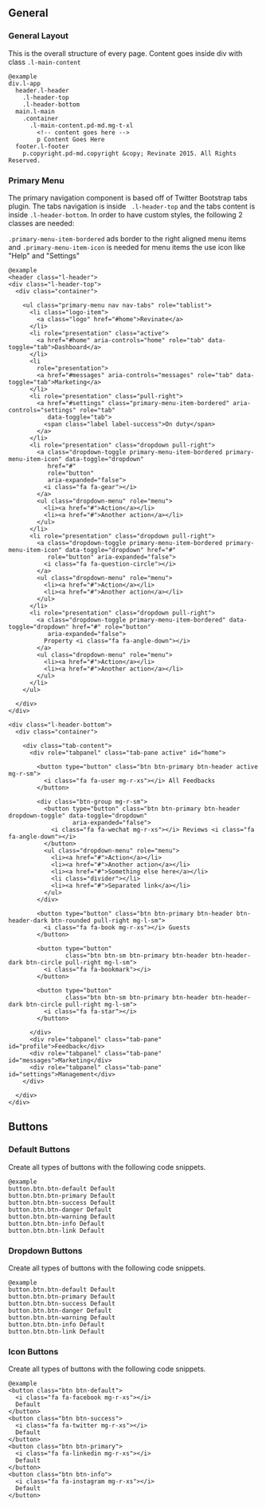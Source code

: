 General
-------

### General Layout

This is the overall structure of every page. Content goes inside div with class `.l-main-content`

    @example
    div.l-app
      header.l-header
        .l-header-top
        .l-header-bottom
      main.l-main
        .container
          .l-main-content.pd-md.mg-t-xl
            <!-- content goes here -->
            p Content Goes Here
      footer.l-footer
        p.copyright.pd-md.copyright &copy; Revinate 2015. All Rights Reserved.

### Primary Menu

The primary navigation component is based off of Twitter Bootstrap tabs plugin. The tabs navigation is inside `
.l-header-top` and the tabs content is inside `.l-header-bottom`. In order to have custom styles, the following 2
classes are needed:

`.primary-menu-item-bordered` ads border to the right aligned menu items and
`.primary-menu-item-icon` is needed for menu items the use icon like "Help" and "Settings"

    @example
    <header class="l-header">
    <div class="l-header-top">
      <div class="container">

        <ul class="primary-menu nav nav-tabs" role="tablist">
          <li class="logo-item">
            <a class="logo" href="#home">Revinate</a>
          </li>
          <li role="presentation" class="active">
            <a href="#home" aria-controls="home" role="tab" data-toggle="tab">Dashboard</a>
          </li>
          <li
            role="presentation">
            <a href="#messages" aria-controls="messages" role="tab" data-toggle="tab">Marketing</a>
          </li>
          <li role="presentation" class="pull-right">
            <a href="#settings" class="primary-menu-item-bordered" aria-controls="settings" role="tab"
               data-toggle="tab">
              <span class="label label-success">On duty</span>
            </a>
          </li>
          <li role="presentation" class="dropdown pull-right">
            <a class="dropdown-toggle primary-menu-item-bordered primary-menu-item-icon" data-toggle="dropdown"
               href="#"
               role="button"
               aria-expanded="false">
              <i class="fa fa-gear"></i>
            </a>
            <ul class="dropdown-menu" role="menu">
              <li><a href="#">Action</a></li>
              <li><a href="#">Another action</a></li>
            </ul>
          </li>
          <li role="presentation" class="dropdown pull-right">
            <a class="dropdown-toggle primary-menu-item-bordered primary-menu-item-icon" data-toggle="dropdown" href="#"
               role="button" aria-expanded="false">
              <i class="fa fa-question-circle"></i>
            </a>
            <ul class="dropdown-menu" role="menu">
              <li><a href="#">Action</a></li>
              <li><a href="#">Another action</a></li>
            </ul>
          </li>
          <li role="presentation" class="dropdown pull-right">
            <a class="dropdown-toggle primary-menu-item-bordered" data-toggle="dropdown" href="#" role="button"
               aria-expanded="false">
              Property <i class="fa fa-angle-down"></i>
            </a>
            <ul class="dropdown-menu" role="menu">
              <li><a href="#">Action</a></li>
              <li><a href="#">Another action</a></li>
            </ul>
          </li>
        </ul>

      </div>
    </div>

    <div class="l-header-bottom">
      <div class="container">

        <div class="tab-content">
          <div role="tabpanel" class="tab-pane active" id="home">

            <button type="button" class="btn btn-primary btn-header active mg-r-sm">
              <i class="fa fa-user mg-r-xs"></i> All Feedbacks
            </button>

            <div class="btn-group mg-r-sm">
              <button type="button" class="btn btn-primary btn-header dropdown-toggle" data-toggle="dropdown"
                      aria-expanded="false">
                <i class="fa fa-wechat mg-r-xs"></i> Reviews <i class="fa fa-angle-down"></i>
              </button>
              <ul class="dropdown-menu" role="menu">
                <li><a href="#">Action</a></li>
                <li><a href="#">Another action</a></li>
                <li><a href="#">Something else here</a></li>
                <li class="divider"></li>
                <li><a href="#">Separated link</a></li>
              </ul>
            </div>

            <button type="button" class="btn btn-primary btn-header btn-header-dark btn-rounded pull-right mg-l-sm">
              <i class="fa fa-book mg-r-xs"></i> Guests
            </button>

            <button type="button"
                    class="btn btn-sm btn-primary btn-header btn-header-dark btn-circle pull-right mg-l-sm">
              <i class="fa fa-bookmark"></i>
            </button>

            <button type="button"
                    class="btn btn-sm btn-primary btn-header btn-header-dark btn-circle pull-right mg-l-sm">
              <i class="fa fa-star"></i>
            </button>

          </div>
          <div role="tabpanel" class="tab-pane" id="profile">Feedback</div>
          <div role="tabpanel" class="tab-pane" id="messages">Marketing</div>
          <div role="tabpanel" class="tab-pane" id="settings">Management</div>
        </div>

      </div>
    </div>

  </header>


Buttons
-------

### Default Buttons

Create all types of buttons with the following code snippets.

    @example
    button.btn.btn-default Default
    button.btn.btn-primary Default
    button.btn.btn-success Default
    button.btn.btn-danger Default
    button.btn.btn-warning Default
    button.btn.btn-info Default
    button.btn.btn-link Default

### Dropdown Buttons

Create all types of buttons with the following code snippets.

    @example
    button.btn.btn-default Default
    button.btn.btn-primary Default
    button.btn.btn-success Default
    button.btn.btn-danger Default
    button.btn.btn-warning Default
    button.btn.btn-info Default
    button.btn.btn-link Default

### Icon Buttons

Create all types of buttons with the following code snippets.

    @example
    <button class="btn btn-default">
      <i class="fa fa-facebook mg-r-xs"></i>
      Default
    </button>
    <button class="btn btn-success">
      <i class="fa fa-twitter mg-r-xs"></i>
      Default
    </button>
    <button class="btn btn-primary">
      <i class="fa fa-linkedin mg-r-xs"></i>
      Default
    </button>
    <button class="btn btn-info">
      <i class="fa fa-instagram mg-r-xs"></i>
      Default
    </button>